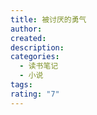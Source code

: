 ```yaml
---
title: 被讨厌的勇气
author: 
created: 
description: 
categories:
  - 读书笔记
  - 小说
tags: 
rating: "7"
---
```

